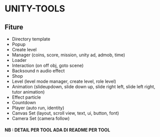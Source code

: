 # UNITY-TOOLS

## Fiture 

- Directory template
- Popup
- Create level
- Manager (coins, score, mission, unity ad, admob, time)
- Loader
- Interaction (on off obj, goto scene)
- Backsound n audio effect
- Shop
- Level (level mode manager, create level, role level)
- Animation (slideupdown, slide down up, slide right left, slide left right, tutor animation)
- Effect particle
- Countdown
- Player (auto run, identity)
- Canvas Set (layout, scroll view, text, ui, button, font)
- Camera Set (camera follow)
 
#### NB : DETAIL PER TOOL ADA DI README PER TOOL  
